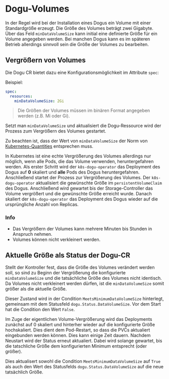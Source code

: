 # Dogu-Volumes

In der Regel wird bei der Installation eines Dogus ein Volume mit einer Standardgröße erzeugt.
Die Größe des Volumes beträgt zwei Gigabyte. Über das Feld `minDataVolumeSize` kann initial eine definierte Größe
für ein Volume angegeben werden. Bei manchen Dogus kann es im späteren Betrieb allerdings sinnvoll sein
die Größe der Volumes zu bearbeiten.

## Vergrößern von Volumes

Die Dogu CR bietet dazu eine Konfigurationsmöglichkeit im Attribute `spec`:

Beispiel:

```yaml
spec:
  resources:
    minDataVolumeSize: 2Gi
```

> Die Größen der Volumes müssen im binären Format angegeben werden (z.B. Mi oder Gi).

Setzt man `minDataVolumeSize` und aktualisiert die Dogu-Ressource wird der Prozess zum Vergrößern des Volumes gestartet.

Zu beachten ist, dass der Wert von `minDataVolumeSize` der Norm von 
[Kubernetes-Quantities](https://kubernetes.io/docs/reference/kubernetes-api/common-definitions/quantity/) entsprechen 
muss.

In Kubernetes ist eine echte Vergrößerung des Volumes allerdings nur möglich, wenn alle Pods, die das Volume verwenden,
heruntergefahren werden. Als erster Schritt wird der `k8s-dogu-operator` das Deployment des Dogus auf **0** skaliert und
**alle** Pods des Dogus heruntergefahren. Anschließend startet der Prozess zur Vergrößerung des Volumes.
Der `k8s-dogu-operator` aktualisiert die gewünschte Größe im `persistentVolumeClaim` des Dogus. Anschließend wird
gewartet bis der Storage-Controller das Volume vergrößert und die gewünschte Größe erreicht wurde. Danach skaliert
der `k8s-dogu-operator` das Deployment des Dogus wieder auf die ursprüngliche Anzahl von Replicas.

### Info
- Das Vergrößern der Volumes kann mehrere Minuten bis Stunden in Anspruch nehmen.
- Volumes können nicht verkleinert werden.

## Aktuelle Größe als Status der Dogu-CR

Stellt der Kontroller fest, dass die Größe des Volumes verändert werden soll, so sind zu Beginn der Vergrößerung die konfigurierte
`minDataVolumeSize` und die tatsächliche Größe des Volumes nicht identisch. Da Volumes nicht verkleinert werden dürfen, ist die `minDataVolumeSize` 
somit größer als die aktuelle Größe.

Dieser Zustand wird in der Condition `MeetsMinimumDataVolumeSize` hinterlegt, gemeinsam mit dem Statusfeld `dogu.Status.DataVolumeSize`.
Vor dem Start hat die Condition den Wert `False`.

Im Zuge der eigentlichen Volume-Vergrößerung wird das Deployments zunächst auf 0 skaliert und hinterher wieder auf die konfigurierte Größe hochskaliert.
Dies dient dem Pod-Restart, so dass die PVCs aktualiert eingebunden werden können. Dies kann einige Zeit dauern. 
Nachdem Neustart wird der Status erneut aktualiert. Dabei wird solange gewartet, bis die tatschliche Größe dem konfigurierten Minimum entsprecht (oder größer).

Dies aktualisert sowohl die Condition `MeetsMinimumDataVolumeSize` auf `True` als auch den Wert des Statusfelds `dogu.Status.DataVolumeSize` 
auf die neue tatsächlich Größe.